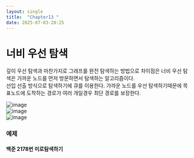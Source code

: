 ```yaml
---
layout: single
title:  "Chapter13 "
date: 2025-07-03-20:25 
---
```


# 너비 우선 탐색

깊이 우선 탐색과 마찬가지로 그래프를 완전 탐색하는 방법으로 차이점은 너비 우선 탐색은 가까운 노드를 먼저 방문하면서 탐색하는 알고리즘이다.  
선입 선출 방식으로 탐색하기에 큐를 이용한다. 가까운 노드를 우선 탐색하기때문에 목표노드에 도착하는 경로가 여러 개일경우 최단 경로를 보장한다.  

![image](https://github.com/user-attachments/assets/20a1861b-c8c6-4b18-b747-c39d2bbd47d4)  
![image](https://github.com/user-attachments/assets/1cb312e5-3d9e-4a82-8d43-9e9acfb86d12)  
![image](https://github.com/user-attachments/assets/d8a4bd56-fb68-41bb-902c-0f9ff258c826)  


### 예제  
#### 백준 2178번  미로탐색하기





